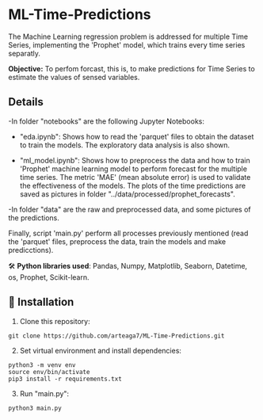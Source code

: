 # ML-Time-Predictions
The Machine Learning regression problem is addressed for multiple Time Series, implementing the 'Prophet' model, which trains every time series separatly.

**Objective:** To perfom forcast, this is, to make predictions for Time Series to estimate the values of sensed variables. 

## Details
-In folder "notebooks" are the following Jupyter Notebooks:

* "eda.ipynb": Shows how to read the 'parquet' files to obtain the dataset to train the models. The exploratory data analysis is also shown.

* "ml_model.ipynb": Shows how to preprocess the data and how to train 'Prophet' machine learning model to perform forecast for the multiple time series. The metric 'MAE' (mean absolute error) is used to validate the effectiveness of the models. The plots of the time predictions are saved as pictures in folder "../data/processed/prophet_forecasts".

-In folder "data" are the raw and preprocessed data, and some pictures of the predictions.

Finally, script 'main.py' perform all processes previously mentioned (read the 'parquet' files, preprocess the data, train the models and make predicctions).

🛠️ **Python libraries used**: Pandas, Numpy, Matplotlib, Seaborn, Datetime, os, Prophet, Scikit-learn.

## 🚀 Installation
1. Clone this repository:
```
git clone https://github.com/arteaga7/ML-Time-Predictions.git
```
2. Set virtual environment and install dependencies:
```
python3 -m venv env
source env/bin/activate
pip3 install -r requirements.txt
```
3. Run "main.py":
```
python3 main.py
```
